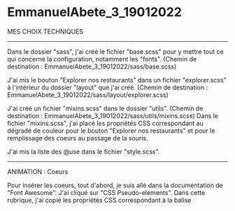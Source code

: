# EmmanuelAbete_3_19012022

MES CHOIX TECHNIQUES
____________________

Dans le dossier "sass", j'ai créé le fichier "base.scss" pour y mettre tout ce qui concerne la configuration, notamment les "fonts". (Chemin de destination :  EmmanuelAbete_3_19012022/sass/base.scss)

J'ai mis le bouton "Explorer nos restaurants" dans un fichier "explorer.scss" à l'intérieur du dossier "layout" que j'ai créé. (Chemin de destination :  EmmanuelAbete_3_19012022/sass/layout/explorer.scss)

J'ai créé un fichier "mixins.scss" dans le dossier "utils". (Chemin de destination :  EmmanuelAbete_3_19012022/sass/utils/mixins.scss)
Dans le fichier "mixins.scss", j'ai placé les propriétés CSS correspondant au dégradé de couleur pour le bouton "Explorer nos restaurants" et pour le remplissage des coeurs au passage de la souris.

J'ai mis la liste des @use dans le fichier "style.scss". 
________________________________________________________

ANIMATION : Coeurs

Pour insérer les coeurs, tout d'abord, je suis allé dans la documentation de "Font Awesome". 
J'ai cliqué sur "CSS Pseudo-elements". Dans cette rubrique, j'ai copié les propriétés CSS correspondant à la balise <style> et je les ai collées dans un élément "::before" que j'ai créé. 

Ensuite, toujours dans la rubrique "CSS Pseudo-elements" de "Font Awesome", j'ai copié les propriétés CSS correspondant à la class ".login::before", et je les ai collées. J'ai fait quelques modifications pour que ça colle avec ce qui était demandé.

Ensuite, dans la propriété "content" que j'ai copiée, j'ai remplacé l'unicode "f007" par l'unicode "f004" correspondant au coeur provenant de "Font Awesome".
  
C'est en jouant sur le font-weight que j'ai pu créer le changement de forme du coeur au passage de la souris.

Les propriétés CSS du coeur, localisées dans l'élément "::before", je les ai refactorisées dans le fichier "mixins.scss".
  
Ensuite, j'ai créé l'élément "::after". J'y ai inclus les propriétés CSS que j'avais refactorisées dans mes "mixins", notamment le dégradé de couleurs. 
Pour que le coeur soit rempli au passage de la souris, j'ai changé le font-weight en 900.

Ensuite, j'ai configuré le ":hover" de la class .card__description de telle manière que l'élément "::after" ait une opacité de 1. 
  
Pour que le remplissage du coeur grossisse au passage de la souris, j'ai rajouté la propriété "transform" avec une valeur translateY de (-50%) et un scale de 1.1. 
________________________________________________________
  
ANIMATION : Carrés verts qui apparaissent
  
Dans le dossier "utils", j'ai créé un fichier "animations.scss". 
  
Dans ce fichier, j'ai créé une règle @keyframes que j'ai nommé "quarterspin" avec les propriétés CSS que vous pourrez voir. Et j'ai importé le "quarterspin" dans le ":hover" de "i". 

J'ai utilisé la propriété "white-space" avec la valeur "nowrap"  pour forcer le texte à rester sur une seule ligne.
  
Pour que la partie du texte située à l'extérieur ne soit pas visible lorsque je réduis le responsive, j'ai utilisé la propriété "overflow" avec la valeur "hidden".
  
Pour afficher les trois petits points qui indiquent que le texte est rogné, j'ai utilisé la propriété "text-overflow" avec la valeur "ellipsis".
  
Pour que le check des carrés verts gardent la même taille lorsque je réduis le responsive, j'ai appliqué la propriété "flex-shrink" avec une valeur de 0.
________________________________________________________
  
ANIMATION : Menus qui apparaissent progressivement
  
J'ai utilisé la pseudo-classe "nth-child(#{$i}) {animation-delay: 100ms *$i}".

Ca veut dire que le premier enfant de la class ".menus__category" a une animation-delay de 100ms, le deuxième enfant de la class ".menus__category" a une animation-delay de 200ms, le troisième enfant de la class ".menus__category" a une animation-delay de 300ms.
________________________________________________________
  
ANIMATION : Loader
  
J'ai créé cette animation à l'aide d'un pseudo-élément, en pur CSS.

J'ai expérimenté un "display: grid" sur la class .loader, et ça a bien fonctionné. 
Le problème c'est que si maintenant j'applique à la place du "display: grid" un "display: flex", le loader se positionnera par erreur à gauche au lieu de se positionner au centre. 
    
Pour que l'élément en arrière-plan du loader reste à sa dernière place, j'ai utilisé la propriété "animation". En y appliquant la valeur "forwards", l'élément en arrière-plan conserve sa dernière position avant l'animation.
________________________________________________________
